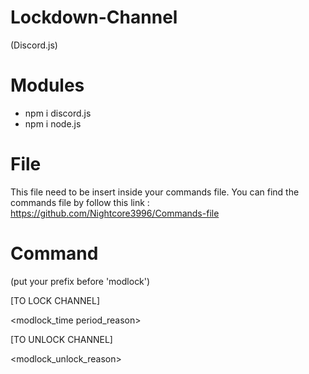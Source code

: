 # Lockdown-Channel
(Discord.js)

# Modules

- npm i discord.js
- npm i node.js

# File

This file need to be insert inside your commands file.
You can find the commands file by follow this link : https://github.com/Nightcore3996/Commands-file 

# Command 

(put your prefix before 'modlock')

[TO LOCK CHANNEL]

<modlock_time period_reason>

[TO UNLOCK CHANNEL]

<modlock_unlock_reason>
